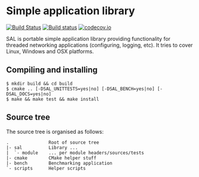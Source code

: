 # Simple application library

[![Build Status](https://travis-ci.org/svens/sal.svg?branch=next)](https://travis-ci.org/svens/sal)
[![Build status](https://ci.appveyor.com/api/projects/status/2kign69ypgoy6pam/branch/next?svg=true)](https://ci.appveyor.com/project/svens/sal/branch/next)
[![codecov.io](https://codecov.io/github/svens/sal/coverage.svg?branch=next)](https://codecov.io/github/svens/sal?branch=next)

SAL is portable simple application library providing functionality for
threaded networking applications (configuring, logging, etc). It tries to
cover Linux, Windows and OSX platforms.


## Compiling and installing

    $ mkdir build && cd build
    $ cmake .. [-DSAL_UNITTESTS=yes|no] [-DSAL_BENCH=yes|no] [-DSAL_DOCS=yes|no]
    $ make && make test && make install


## Source tree

The source tree is organised as follows:

    .               Root of source tree
    |- sal          Library ...
    |  `- module    ... per module headers/sources/tests
    |- cmake        CMake helper stuff
    |- bench        Benchmarking application
    `- scripts      Helper scripts

